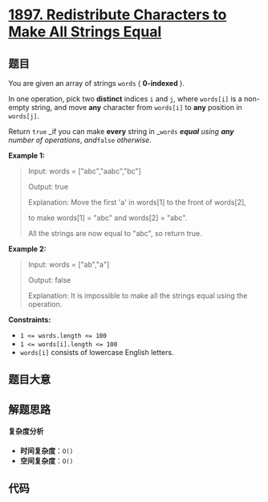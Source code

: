 # [1897. Redistribute Characters to Make All Strings Equal](https://leetcode.com/problems/redistribute-characters-to-make-all-strings-equal/)

## 题目

You are given an array of strings `words` ( **0-indexed** ).

In one operation, pick two **distinct** indices `i` and `j`, where `words[i]`
is a non-empty string, and move **any** character from `words[i]` to **any**
position in `words[j]`.

Return `true` _if you can make **every** string in _`words` _**equal** using
**any** number of operations_, _and_`false` _otherwise_.

**Example 1:**

> Input: words = ["abc","aabc","bc"]
>
> Output: true
>
> Explanation: Move the first 'a' in words[1] to the front of words[2],
>
> to make words[1] = "abc" and words[2] = "abc".
>
> All the strings are now equal to "abc", so return true.

**Example 2:**

> Input: words = ["ab","a"]
>
> Output: false
>
> Explanation: It is impossible to make all the strings equal using the operation.

**Constraints:**

- `1 <= words.length <= 100`
- `1 <= words[i].length <= 100`
- `words[i]` consists of lowercase English letters.

## 题目大意

## 解题思路

#### 复杂度分析

- **时间复杂度**：`O()`
- **空间复杂度**：`O()`

## 代码

```javascript

```
